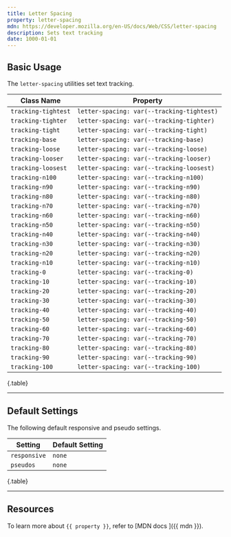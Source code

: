 ```yaml
---
title: Letter Spacing
property: letter-spacing
mdn: https://developer.mozilla.org/en-US/docs/Web/CSS/letter-spacing
description: Sets text tracking
date: 1000-01-01
---
```


## Basic Usage

The `letter-spacing` utilities set text tracking.

| Class Name          | Property                                   |
| ------------------- | ------------------------------------------ |
| `tracking-tightest` | `letter-spacing: var(--tracking-tightest)` |
| `tracking-tighter`  | `letter-spacing: var(--tracking-tighter)`  |
| `tracking-tight`    | `letter-spacing: var(--tracking-tight)`    |
| `tracking-base`     | `letter-spacing: var(--tracking-base)`     |
| `tracking-loose`    | `letter-spacing: var(--tracking-loose)`    |
| `tracking-looser`   | `letter-spacing: var(--tracking-looser)`   |
| `tracking-loosest`  | `letter-spacing: var(--tracking-loosest)`  |
| `tracking-n100`     | `letter-spacing: var(--tracking-n100)`     |
| `tracking-n90`      | `letter-spacing: var(--tracking-n90)`      |
| `tracking-n80`      | `letter-spacing: var(--tracking-n80)`      |
| `tracking-n70`      | `letter-spacing: var(--tracking-n70)`      |
| `tracking-n60`      | `letter-spacing: var(--tracking-n60)`      |
| `tracking-n50`      | `letter-spacing: var(--tracking-n50)`      |
| `tracking-n40`      | `letter-spacing: var(--tracking-n40)`      |
| `tracking-n30`      | `letter-spacing: var(--tracking-n30)`      |
| `tracking-n20`      | `letter-spacing: var(--tracking-n20)`      |
| `tracking-n10`      | `letter-spacing: var(--tracking-n10)`      |
| `tracking-0`        | `letter-spacing: var(--tracking-0)`        |
| `tracking-10`       | `letter-spacing: var(--tracking-10)`       |
| `tracking-20`       | `letter-spacing: var(--tracking-20)`       |
| `tracking-30`       | `letter-spacing: var(--tracking-30)`       |
| `tracking-40`       | `letter-spacing: var(--tracking-40)`       |
| `tracking-50`       | `letter-spacing: var(--tracking-50)`       |
| `tracking-60`       | `letter-spacing: var(--tracking-60)`       |
| `tracking-70`       | `letter-spacing: var(--tracking-70)`       |
| `tracking-80`       | `letter-spacing: var(--tracking-80)`       |
| `tracking-90`       | `letter-spacing: var(--tracking-90)`       |
| `tracking-100`      | `letter-spacing: var(--tracking-100)`      |

{.table}

---

## Default Settings

The following default responsive and pseudo settings.

| Setting      | Default Setting |
| ------------ | --------------- |
| `responsive` | `none`          |
| `pseudos`    | `none`          |

{.table}

---

## Resources

To learn more about `{{ property }}`, refer to [MDN docs <i class="far fa-external-link ml-6"></i>]({{ mdn }}).
